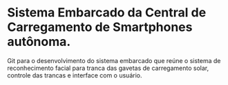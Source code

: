 # Sistema Embarcado da Central de Carregamento de Smartphones autônoma.

Git para o desenvolvimento do sistema embarcado que reúne o sistema de reconhecimento facial para tranca das gavetas de carregamento solar, controle das trancas e interface com o usuário.